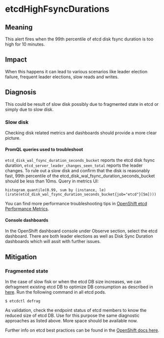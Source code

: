 # etcdHighFsyncDurations

## Meaning

This alert fires when the 99th percentile of etcd disk fsync duration is too
high for 10 minutes.

## Impact

When this happens it can lead to various scenarios like leader election failure,
frequent leader elections, slow reads and writes.

## Diagnosis

This could be result of slow disk possibly due to fragmented state in etcd or
simply due to slow disk.

### Slow disk

Checking disk related metrics and dashboards should provide a more clear
picture.

#### PromQL queries used to troubleshoot

`etcd_disk_wal_fsync_duration_seconds_bucket` reports the etcd disk fsync
duration, `etcd_server_leader_changes_seen_total` reports the leader changes. To
rule out a slow disk and confirm that the disk is reasonably fast, 99th
percentile of the etcd_disk_wal_fsync_duration_seconds_bucket should be less
than 10ms. Query in metrics UI:

```console
histogram_quantile(0.99, sum by (instance, le) (irate(etcd_disk_wal_fsync_duration_seconds_bucket{job="etcd"}[5m])))
```

You can find more performance troubleshooting tips in
[OpenShift etcd Performance Metrics](https://github.com/openshift/cluster-etcd-operator/blob/master/docs/performance-metrics.md).

#### Console dashboards

In the OpenShift dashboard console under Observe section, select the etcd
dashboard. There are both leader elections as well as Disk Sync Duration
dashboards which will assit with further issues.

## Mitigation

### Fragmented state

In the case of slow fisk or when the etcd DB size increases, we can defragment
existing etcd DB to optimize DB consumption as described in
[here][etcdDefragmentation]. Run the following command in all etcd pods.

```console
$ etcdctl defrag
```

As validation, check the endpoint status of etcd members to know the reduced
size of etcd DB. Use for this purpose the same diagnostic approaches as listed
above. More space should be available now.

Further info on etcd best practices can be found in the [OpenShift docs
here][etcdPractices].

[etcdDefragmentation]: https://etcd.io/docs/v3.4.0/op-guide/maintenance/
[etcdPractices]: https://docs.openshift.com/container-platform/4.13/scalability_and_performance/recommended-performance-scale-practices/recommended-etcd-practices.html
